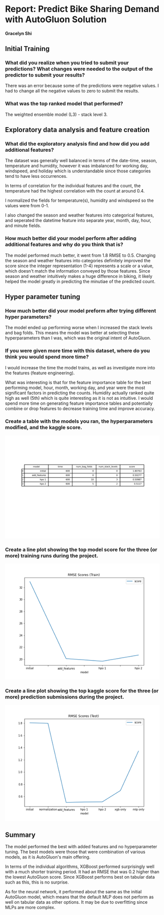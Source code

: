 # Report: Predict Bike Sharing Demand with AutoGluon Solution
#### Gracelyn Shi

## Initial Training
### What did you realize when you tried to submit your predictions? What changes were needed to the output of the predictor to submit your results?
There was an error because some of the predictions were negative values. I had to change all the negative values to zero to submit the results.

### What was the top ranked model that performed?
The weighted ensemble model (L3) - stack level 3.

## Exploratory data analysis and feature creation
### What did the exploratory analysis find and how did you add additional features?
The dataset was generally well balanced in terms of the date-time, season, temperature and humidity, however it was imbalanced for working day, windspeed, and holiday which is understandable since those categories tend to have less occurrences. 

In terms of correlation for the individual features and the count, the temperature had the highest correlation with the count at around 0.4. 

I normalized the fields for temperature(s), humidity and windspeed so the values were from 0-1. 

I also changed the season and weather features into categorical features, and seperated the datetime feature into separate year, month, day, hour, and minute fields.



### How much better did your model perform after adding additional features and why do you think that is?
The model performed much better, it went from 1.8 RMSE to 0.5. Changing the season and weather features into categories definitely improved the score since the integer representation (1-4) represents a scale or a value, which doesn't match the information conveyed by those features. Since season and weather intuitively makes a huge difference in biking, it likely helped the model greatly in predicting the minutiae of the predicted count.

## Hyper parameter tuning
### How much better did your model preform after trying different hyper parameters?
The model ended up performing worse when I increased the stack levels and bag folds. This means the model was better at selecting these hyperparameters than I was, which was the original intent of AutoGluon.

### If you were given more time with this dataset, where do you think you would spend more time?
I would increase the time the model trains, as well as investigate more into the features (feature engineering). 

What was interesting is that for the feature importance table for the best performing model, hour, month, working day, and year were the most significant factors in predicting the counts. Humidity actually ranked quite high as well (5th) which is quite interesting as it is not as intuitive. I would spend more time on generating feature importance tables and potentially combine or drop features to decrease training time and improve accuracy.

### Create a table with the models you ran, the hyperparameters modified, and the kaggle score.
![mytable.png](mytable.png)

### Create a line plot showing the top model score for the three (or more) training runs during the project.

![model_train_score.png](model_train_score.png)


### Create a line plot showing the top kaggle score for the three (or more) prediction submissions during the project.


![model_test_score.png](model_test_score.png)

## Summary
The model performed the best with added features and no hyperparameter tuning. The best models were those that were combination of various models, as it is AutoGluon's main offering. 

In terms of the individual algorithms, XGBoost performed surprisingly well with a much shorter training period. It had an RMSE that was 0.2 higher than the lowest AutoGluon score. Since XGBoost performs best on tabular data such as this, this is no surprise.

As for the neural network, it performed about the same as the initial AutoGluon model, which means that the default MLP does not perform as well on tabular data as other options. It may be due to overfitting since MLPs are more complex.

